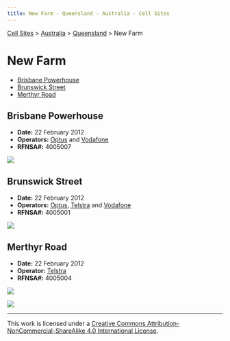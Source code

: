 ```yaml
---
title: New Farm - Queensland - Australia - Cell Sites
---
```


[Cell Sites](../../) > [Australia](../) >  [Queensland](./) > New Farm

# New Farm

* [Brisbane Powerhouse](#brisbane-powerhouse)
* [Brunswick Street](#brunswick-street)
* [Merthyr Road](#merthyr-road)

## Brisbane Powerhouse

* **Date:** 22 February 2012
* **Operators:** [Optus] and [Vodafone]
* **RFNSA#:** 4005007

![](https://f001.backblazeb2.com/file/CellSites/AU/QLD/20120222-094358.jpg)

## Brunswick Street

* **Date:** 22 February 2012
* **Operators:** [Optus], [Telstra] and [Vodafone]
* **RFNSA#:** 4005001

![](https://f001.backblazeb2.com/file/CellSites/AU/QLD/20120222-091525.jpg)

## Merthyr Road

* **Date:** 22 February 2012
* **Operator:** [Telstra]
* **RFNSA#:** 4005004

![](https://f001.backblazeb2.com/file/CellSites/AU/QLD/20120222-100103.jpg)

![](https://f001.backblazeb2.com/file/CellSites/AU/QLD/20120222-100321.jpg)

[Telstra]: https://en.wikipedia.org/wiki/Telstra
[Optus]: https://en.wikipedia.org/wiki/Optus
[Vodafone]: https://en.wikipedia.org/wiki/Vodafone_(Australia)

---

This work is licensed under a [Creative Commons Attribution-NonCommercial-ShareAlike 4.0 International License](http://creativecommons.org/licenses/by-nc-sa/4.0/).

